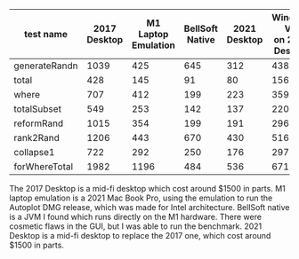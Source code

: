 |test name |2017 Desktop | M1 Laptop Emulation | BellSoft Native | 2021 Desktop | Windows VM<br>on 2021<br>Desktop | Binus |
|---------------|--------|------|-----|-----|-----|-----|
| generateRandn |   1039 |  425 | 645 | 312 | 438 |383 |
| total         | 	 428 |  145 |  91 |  80 | 156 |141 |
| where 	      | 	 707 |  412 | 199 | 223 | 359 |370 |
| totalSubset   |    549 |  253 | 142 | 137 | 220 |174 |
| reformRand 	  |   1015 |  354 | 199 | 191 | 296 |276 |
| rank2Rand 	  |   1206 |  443 | 670 | 430 | 516 |433 |
| collapse1 	  |    722 |  292 | 250 | 176 | 297 |283 |
| forWhereTotal |   1982 | 1196 | 484 | 536 | 671 |949 |

The 2017 Desktop is a mid-fi desktop which cost around $1500 in parts. M1 laptop emulation is a 2021 Mac Book Pro, using the
emulation to run the Autoplot DMG release, which was made for Intel architecture.  BellSoft native
is a JVM I found which runs directly on the M1 hardware.  There were cosmetic flaws in the GUI, but
I was able to run the benchmark.  2021 Desktop is a mid-fi desktop to replace the 2017 one, which cost around $1500 in parts.
